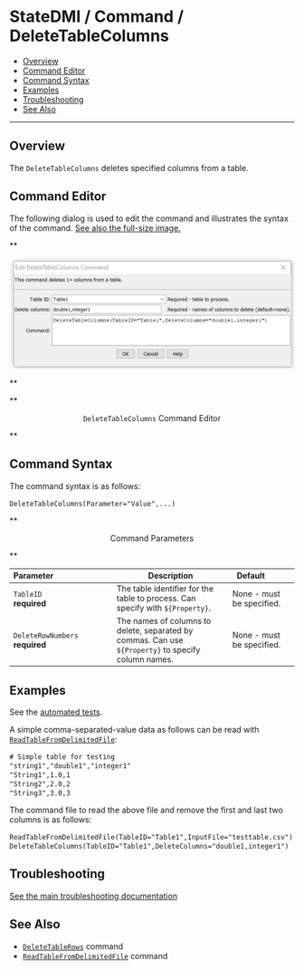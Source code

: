 # StateDMI / Command / DeleteTableColumns #

* [Overview](#overview)
* [Command Editor](#command-editor)
* [Command Syntax](#command-syntax)
* [Examples](#examples)
* [Troubleshooting](#troubleshooting)
* [See Also](#see-also)

-------------------------

## Overview ##

The `DeleteTableColumns` deletes specified columns from a table.

## Command Editor ##

The following dialog is used to edit the command and illustrates the syntax of the command.
<a href="../DeleteTableColumns.png">See also the full-size image.</a>

**<p style="text-align: center;">
![DeleteTableColumns command editor](DeleteTableColumns.png)
</p>**

**<p style="text-align: center;">
`DeleteTableColumns` Command Editor
</p>**

## Command Syntax ##

The command syntax is as follows:

```text
DeleteTableColumns(Parameter="Value",...)
```
**<p style="text-align: center;">
Command Parameters
</p>**

| **Parameter**&nbsp;&nbsp;&nbsp;&nbsp;&nbsp;&nbsp;&nbsp;&nbsp;&nbsp;&nbsp;&nbsp;&nbsp;&nbsp;&nbsp;&nbsp;&nbsp;&nbsp;&nbsp;&nbsp;&nbsp;&nbsp;&nbsp;&nbsp;&nbsp;&nbsp;&nbsp; | **Description** | **Default**&nbsp;&nbsp;&nbsp;&nbsp;&nbsp;&nbsp;&nbsp;&nbsp;&nbsp;&nbsp; |
| --------------|-----------------|----------------- |
|`TableID`<br>**required**|The table identifier for the table to process. Can specify with `${Property}`.|None - must be specified.|
|`DeleteRowNumbers`<br>**required**|The names of columns to delete, separated by commas. Can use `${Property}` to specify column names.|None - must be specified.|

## Examples ##

See the [automated tests](https://github.com/OpenCDSS/cdss-app-statedmi-test/tree/master/test/regression/commands/DeleteTableColumns).

A simple comma-separated-value data as follows can be read with [`ReadTableFromDelimitedFile`](../ReadTableFromDelimitedFile/ReadTableFromDelimitedFile):

```
# Simple table for testing
"string1","double1","integer1"
"String1",1.0,1
"String2",2.0,2
"String3",3.0,3
```

The command file to read the above file and remove the first and last two columns is as follows:

```
ReadTableFromDelimitedFile(TableID="Table1",InputFile="testtable.csv")
DeleteTableColumns(TableID="Table1",DeleteColumns="double1,integer1")

```

## Troubleshooting ##

[See the main troubleshooting documentation](../../troubleshooting/troubleshooting.md)

## See Also ##

* [`DeleteTableRows`](../DeleteTableRows/DeleteTableRows) command
* [`ReadTableFromDelimitedFile`](../ReadTableFromDelimitedFile/ReadTableFromDelimitedFile) command
